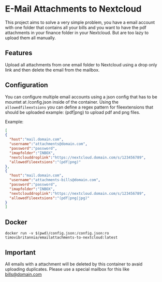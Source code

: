 # E-Mail Attachments to Nextcloud

This project aims to solve a very simple problem, you have a email account with one folder that contains all your bills and you want to have the pdf attachments in your finance folder in your Nextcloud. But are too lazy to upload them all manually.

## Features
Upload all attachments from one email folder to Nextcloud using a drop only link and then delete the email from the mailbox.

## Configuration
You can configure multiple email accounts using a json config that has to be mountet at /config.json inside of the container. Using the `allowedfileextsions` you can define a regex pattern for fileextensions that should be uploaded example: (pdf|png) to upload pdf and png files.

Example:
```json
[
{
  "host":"mail.domain.com",
  "username":"attachments@domain.com",
  "password":"password",
  "imapfolder":"INBOX",
  "nextclouddroplink":"https://nextcloud.domain.com/s/123456789",
  "allowedfileextsions":"(pdf|png)"
},
{
  "host":"mail.domain.com",
  "username":"attachments-bills@domain.com",
  "password":"password",
  "imapfolder":"INBOX",
  "nextclouddroplink":"https://nextcloud.domain.com/s/123456789",
  "allowedfileextsions":"(pdf|png|jpg)"
}
]
```

## Docker
```
docker run -v $(pwd)/config.json:/config.json:ro timovibritannia/emailattachments-to-nextcloud:latest
```

## Important
All emails with a attachment will be deleted by this container to avaid uploading duplicates. Please use a special mailbox for this like bills@domain.com